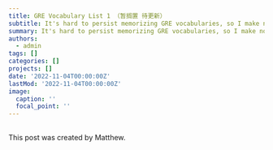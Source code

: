 ```yaml
---
title: GRE Vocabulary List 1 （暂搁置 待更新）
subtitle: It's hard to persist memorizing GRE vocabularies, so I make notes for reminding me the progress.👋
summary: It's hard to persist memorizing GRE vocabularies, so I make notes for reminding me the progress.👋
authors:
  - admin
tags: []
categories: []
projects: []
date: '2022-11-04T00:00:00Z'
lastMod: '2022-11-04T00:00:00Z'
image:
  caption: ''
  focal_point: ''
---
```



## 

## 

This post was created by Matthew.
